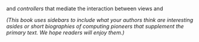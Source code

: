 and *controllers* that mediate the interaction between views and

*(This book uses sidebars to include what your authors think are   interesting asides or short biographies of computing pioneers that   supplement the primary text.  We hope readers will enjoy them.)*